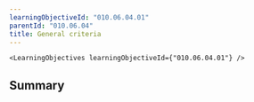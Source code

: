 ```yaml
---
learningObjectiveId: "010.06.04.01"
parentId: "010.06.04"
title: General criteria
---
```


```tsx eval
<LearningObjectives learningObjectiveId={"010.06.04.01"} />
```

## Summary
